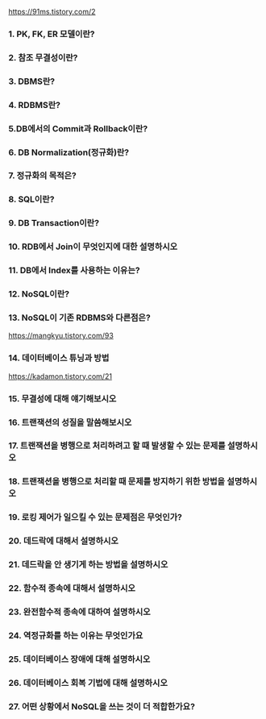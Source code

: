 https://91ms.tistory.com/2

### 1. PK, FK, ER 모델이란?

### 2. 참조 무결성이란?

### 3. DBMS란?

### 4. RDBMS란?

### 5.DB에서의 Commit과 Rollback이란?

### 6. DB Normalization(정규화)란?

### 7. 정규화의 목적은?

### 8. SQL이란?

### 9. DB Transaction이란?

### 10. RDB에서 Join이 무엇인지에 대한 설명하시오

### 11. DB에서 Index를 사용하는 이유는?

### 12. NoSQL이란?

### 13. NoSQL이 기존 RDBMS와 다른점은?

https://mangkyu.tistory.com/93

### 14. 데이터베이스 튜닝과 방법

https://kadamon.tistory.com/21

### 15. 무결성에 대해 얘기해보시오

### 16. 트랜잭션의 성질을 말씀해보시오

### 17. 트랜잭션을 병행으로 처리하려고 할 때 발생할 수 있는 문제를 설명하시오

### 18. 트랜잭션을 병행으로 처리할 때 문제를 방지하기 위한 방법을 설명하시오

### 19. 로킹 제어가 일으킬 수 있는 문제점은 무엇인가?

### 20. 데드락에 대해서 설명하시오

### 21. 데드락을 안 생기게 하는 방법을 설명하시오

### 22. 함수적 종속에 대해서 설명하시오

### 23. 완전함수적 종속에 대하여 설명하시오

### 24. 역정규화를 하는 이유는 무엇인가요

### 25. 데이터베이스 장애에 대해 설명하시오

### 26. 데이터베이스 회복 기법에 대해 설명하시오

### 27. 어떤 상황에서 NoSQL을 쓰는 것이 더 적합한가요?
